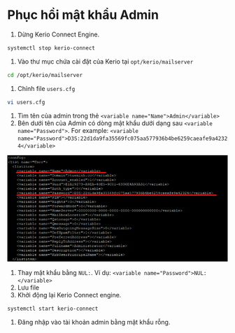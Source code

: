 # Phục hồi mật khẩu Admin

1. Dừng Kerio Connect Engine. 

```bash
systemctl stop kerio-connect
```

1. Vào thư mục chứa cài đặt của Kerio tại `opt/kerio/mailserver`

```bash
cd /opt/kerio/mailserver
```

1. Chỉnh file `users.cfg`

```bash
vi users.cfg
```

1. Tìm tên của admin trong thẻ `<variable name="Name">Admin</variable>`
2. Bên dưới tên của Admin có dòng mật khẩu dưới dạng sau `<variable name="Password">`. For example: `<variable name="Password">D3S:22d1da9fa35569fc075aa577936b4be6259caeafe9a42324</variable>`

![Untitled](Phu%CC%A3c%20ho%CC%82%CC%80i%20ma%CC%A3%CC%82t%20kha%CC%82%CC%89u%20Admin%209110684359dd4690b62e7265cb5525ad/Untitled.png)

1. Thay mật khẩu bằng `NUL:`. Ví dụ: `<variable name="Password">NUL:</variable>`
2. Lưu file
3. Khởi động lại Kerio Connect engine.

```bash
systemctl start kerio-connect
```

1. Đăng nhập vào tài khoản admin bằng mật khẩu rỗng.